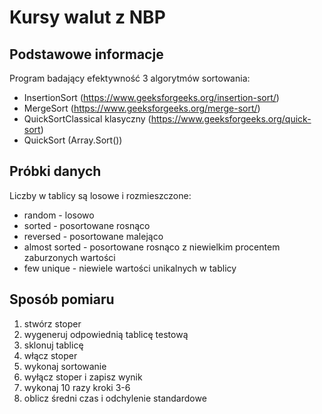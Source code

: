 # Kursy walut z NBP

## Podstawowe informacje

Program badający efektywność 3 algorytmów sortowania: 
* InsertionSort (https://www.geeksforgeeks.org/insertion-sort/)
* MergeSort (https://www.geeksforgeeks.org/merge-sort/)
* QuickSortClassical klasyczny (https://www.geeksforgeeks.org/quick-sort)
* QuickSort (Array.Sort())

## Próbki danych

Liczby w tablicy są losowe i rozmieszczone:
* random - losowo
* sorted - posortowane rosnąco
* reversed - posortowane malejąco
* almost sorted - posortowane rosnąco z niewielkim procentem zaburzonych wartości
* few unique - niewiele wartości unikalnych w tablicy

## Sposób pomiaru

1. stwórz stoper
2. wygeneruj odpowiednią tablicę testową
3. sklonuj tablicę
4. włącz stoper
5. wykonaj sortowanie
6. wyłącz stoper i zapisz wynik
7. wykonaj 10 razy kroki 3-6
8. oblicz średni czas i odchylenie standardowe

